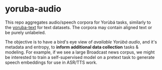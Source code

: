 # yoruba-audio

This repo aggregates audio/speech corpora for Yorùbá tasks, similarly to the [yoruba-text](https://github.com/Niger-Volta-LTI/yoruba-text) for text datasets. The corpora may contain aligned text or be purely unlabeled. 

The objective is to have a bird's eye view of _available Yorùbá audio_, and it's metadata and entropy, to **inform additional data collection** tasks & modeling. For example, if we see a large Broadcast news corpus, we might be interested to train a self-supervised model on a pretext task to generate speech embeddings for use in ASR/TTS work.
